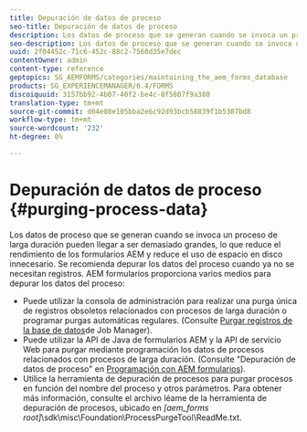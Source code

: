 ```yaml
---
title: Depuración de datos de proceso
seo-title: Depuración de datos de proceso
description: Los datos de proceso que se generan cuando se invoca un proceso de larga duración pueden llegar a ser demasiado grandes, lo que reduce el rendimiento de los formularios AEM y reduce el uso de espacio en disco innecesario. Vea cómo puede depurar los datos del proceso.
seo-description: Los datos de proceso que se generan cuando se invoca un proceso de larga duración pueden llegar a ser demasiado grandes, lo que reduce el rendimiento de los formularios AEM y reduce el uso de espacio en disco innecesario. Vea cómo puede depurar los datos del proceso.
uuid: 2f04452c-71c6-452c-88c2-7560d35e7dec
contentOwner: admin
content-type: reference
geptopics: SG_AEMFORMS/categories/maintaining_the_aem_forms_database
products: SG_EXPERIENCEMANAGER/6.4/FORMS
discoiquuid: 3157bb92-4b07-40f2-be4c-8f5807f9a380
translation-type: tm+mt
source-git-commit: d04e08e105bba2e6c92d93bcb58839f1b5307bd8
workflow-type: tm+mt
source-wordcount: '232'
ht-degree: 0%

---
```



# Depuración de datos de proceso {#purging-process-data}

Los datos de proceso que se generan cuando se invoca un proceso de larga duración pueden llegar a ser demasiado grandes, lo que reduce el rendimiento de los formularios AEM y reduce el uso de espacio en disco innecesario. Se recomienda depurar los datos del proceso cuando ya no se necesitan registros. AEM formularios proporciona varios medios para depurar los datos del proceso:

* Puede utilizar la consola de administración para realizar una purga única de registros obsoletos relacionados con procesos de larga duración o programar purgas automáticas regulares. (Consulte [Purgar registros de la base de datos](/help/forms/using/admin-help/purge-records-job-manager-database.md#purge-records-from-the-job-manager-database)de Job Manager).
* Puede utilizar la API de Java de formularios AEM y la API de servicio Web para purgar mediante programación los datos de procesos relacionados con procesos de larga duración. (Consulte &quot;Depuración de datos de proceso&quot; en [Programación con AEM formularios](https://www.adobe.com/go/learn_aemforms_programming_63)).
* Utilice la herramienta de depuración de procesos para purgar procesos en función del nombre del proceso y otros parámetros. Para obtener más información, consulte el archivo léame de la herramienta de depuración de procesos, ubicado en *[aem_forms root]*\sdk\misc\Foundation\ProcessPurgeTool\ReadMe.txt.

